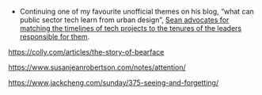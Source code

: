 - Continuing one of my favourite unofficial themes on his blog, “what can public sector tech learn from urban design”, [Sean advocates for matching the timelines of tech projects to the tenures of the leaders responsible for them](https://sboots.ca/2022/08/09/shrink-projects-to-fit-leadership-turnover-rates/).

https://colly.com/articles/the-story-of-bearface

https://www.susanjeanrobertson.com/notes/attention/

https://www.jackcheng.com/sunday/375-seeing-and-forgetting/

